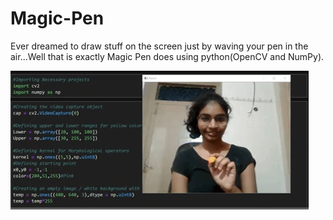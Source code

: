 # Magic-Pen
Ever dreamed to draw stuff on the screen just by waving your pen in the air...Well that is exactly Magic Pen does using python(OpenCV and NumPy).


![Demonstration](https://github.com/Prathyusha-Guduru/Data/blob/master/Magic%20pen.gif)
